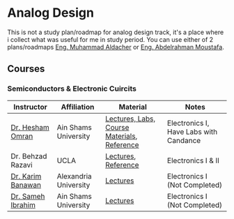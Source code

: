 # Analog Design
This is not a study plan/roadmap for analog design track, it's a place where i collect what was useful for me in study period.
You can use either of 2 plans/roadmaps [Eng. Muhammad Aldacher](https://github.com/muhammadaldacher/muhammadaldacher) or [Eng. Abdelrahman Moustafa](https://drive.google.com/file/d/1J2EA0uIJeOvU5UHFOqXwOzzeRGxsM8zv/view?fbclid=IwAR01_MlyntT6vjseVKVZThpr4sXNi1QYUApX5qd9uL8klgItMMlybGcDDEE).
## Courses
### Semiconductors & Electronic Cuircits
| Instructor | Affiliation | Material | Notes |
| ------------- | ------------- | ------------- | ------------- |
| [Dr. Hesham Omran](https://www.linkedin.com/in/omranh/)  | Ain Shams University  | [Lectures, Labs, Course Materials](https://www.master-micro.com/professional-courses/introduction-to-electronics/course-resources), [Reference](https://www.academia.edu/58896146/Microelectronic_Circuits_Sedra_Smith_7th)  | Electronics I, Have Labs with Candance |
| Dr. Behzad Razavi  | UCLA | [Lectures](https://www.youtube.com/playlist?list=PLyYrySVqmyVPzvVlPW-TTzHhNWg1J_0LU), [Reference](http://site.iugaza.edu.ps/jtaha/files/2011/01/Behzad-Razavi-Fundamentals-of-Microelectronics-Wiley-2013.pdf) | Electronics I & II |
| [Dr. Karim Banawan](https://www.linkedin.com/in/karim-banawan-1102a314/)  | Alexandria University  | [Lectures](https://www.youtube.com/playlist?list=PL7GqrInXz8mpEFcH4zzN9HKpEUx1MMsFw) | Electronics I (Not Completed) |
| [Dr. Sameh Ibrahim](https://www.linkedin.com/in/samehaibrahim/) | Ain Shams University | [Lectures](https://www.youtube.com/playlist?list=PL2mPaWpsD9cBW_kTbMrgbtByAGqiryxCk)| Electronics I (Not Completed) |
